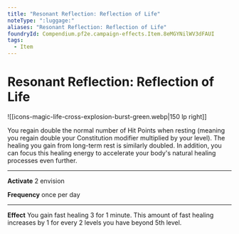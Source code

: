 ```yaml
---
title: "Resonant Reflection: Reflection of Life"
noteType: ":luggage:"
aliases: "Resonant Reflection: Reflection of Life"
foundryId: Compendium.pf2e.campaign-effects.Item.8eMGYNilWV3dFAUI
tags:
  - Item
---
```


# Resonant Reflection: Reflection of Life
![[icons-magic-life-cross-explosion-burst-green.webp|150 lp right]]

You regain double the normal number of Hit Points when resting (meaning you regain double your Constitution modifier multiplied by your level). The healing you gain from long-term rest is similarly doubled. In addition, you can focus this healing energy to accelerate your body's natural healing processes even further.

* * *

**Activate** 2 envision

**Frequency** once per day

* * *

**Effect** You gain fast healing 3 for 1 minute. This amount of fast healing increases by 1 for every 2 levels you have beyond 5th level.



